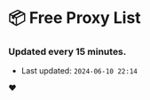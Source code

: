 # :package: Free Proxy List
### Updated every 15 minutes.

- Last updated: `2024-06-10 22:14`

:heart:
